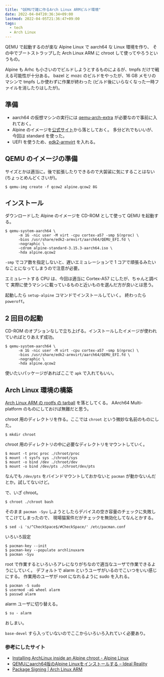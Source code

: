 ```yaml
---
title: "QEMUで雑に作るArch Linux ARMビルド環境"
date: 2022-04-04T20:36:34+09:00
lastmod: 2022-04-05T21:36:47+09:00
tags:
  - tech
  - Arch Linux
---
```


QEMU で起動するのが楽な Alpine Linux で aarch64 な Linux 環境を作り、
その中でブートストラップした Arch Linux ARM に chroot して使ってやろうというもの。

Alpine も Arhc も小さいのでビルドしようとするものによるが、tmpfs だけで戦える可能性が十分ある。
bazel と mozc のビルドをやったが、16 GB メモリのマシンで tmpfs しか使わずに作業が終わった (ビルド後にいらなくなった一時ファイルを消したりはしたが)。

## 準備

- aarch64 の仮想マシンの実行には [qemu-arch-extra](https://archlinux.org/packages/extra/x86_64/qemu-arch-extra/) が必要なので事前に入れておく。
- Alpine のイメージを[公式サイト](https://www.alpinelinux.org/downloads/)から落としておく。
多分どれでもいいが、今回は standard を使った。
- UEFI を使うため、[edk2-armvirt](https://archlinux.org/packages/extra/x86_64/edk2-armvirt/) を入れる。

## QEMU のイメージの準備

サイズとかは適当に。後で拡張したりできるので大袈裟に気にすることはない (ちょっとめんどくさいが)。

```console
$ qemu-img create -f qcow2 alpine.qcow2 8G
```

## インストール

ダウンロードした Alpine のイメージを CD-ROM として使って QEMU を起動する。

```console
$ qemu-system-aarch64 \
      -m 1G -nic user -M virt -cpu cortex-a57 -smp $(nproc) \
      -bios /usr/share/edk2-armvirt/aarch64/QEMU_EFI.fd \
      -nographic \
      -cdrom alpine-standard-3.15.3-aarch64.iso \
      -hda alpine.qcow2
```

`-smp` でコア数を指定しないと、遅いエミュレーションで 1 コアで頑張るみたいなことになってしまうので注意が必要。

エミュレートする CPU は、今回は適当に Cortex-A57 にしたが、ちゃんと調べて
実際に使うマシンに載っているものと近いものを選んだ方が良いとは思う。

起動したら `setup-alpine` コマンドでインストールしていく。
終わったら `poweroff`。

## 2 回目の起動

CD-ROM のオプションなしで立ち上げる。インストールしたイメージが使われていればとりあえず成功。

```console
$ qemu-system-aarch64 \
      -m 1G -nic user -M virt -cpu cortex-a57 -smp $(nproc) \
      -bios /usr/share/edk2-armvirt/aarch64/QEMU_EFI.fd \
      -nographic \
      -hda alpine.qcow2
```

使いたいパッケージがあればここで `apk` で入れてもいい。

## Arch Linux 環境の構築

[Arch Linux ARM の rootfs の tarball](https://archlinuxarm.org/about/downloads) を落としてくる。
AArch64 Multi-platform のものにしておけば無難だと思う。

chroot 用のディレクトリを作る。ここでは `chroot` という微妙な名前のものにした。

```console
$ mkdir chroot
```

chroot 用のディレクトリの中に必要なディレクトリをマウントしていく。

```console
$ mount -t proc proc ./chroot/proc
$ mount -t sysfs sys ./chroot/sys
$ mount -o bind /dev ./chroot/dev
$ mount -o bind /dev/pts ./chroot/dev/pts
```

なんでも `/dev/pts` をバインドマウントしておかないと `pacman` が動かないんだとか。試してないけど。

で、いざ chroot。

```console
$ chroot ./chroot bash
```

そのまま `pacman -Syu` しようとしたらデバイスの空き容量のチェックに失敗してこけてしまったので、
現場猫案件だがチェックを無効化してなんとかする。

```console
$ sed -i 's/^CheckSpace$/#CheckSpace/' /etc/pacman.conf
```

いろいろ設定

```console
$ pacman-key --init
$ pacman-key --populate archlinuxarm
$ pacman -Syu
```

root で作業するといろいろアレになりがちなので適当なユーザで作業できるようにしていく。
デフォルトで alarm というユーザがいるのでこいつをいい感じにする。
作業用のユーザが root になれるように sudo を入れる。


```console
$ pacman -S sudo
$ usermod -aG wheel alarm
$ passwd alarm
```

alarm ユーザに切り替える。

```console
$ su - alarm
```

おしまい。

`base-devel` すら入っていないのでここからいろいろ入れていく必要あり。

### 参考にしたサイト

- [Installing ArchLinux inside an Alpine chroot - Alpine Linux](https://wiki.alpinelinux.org/wiki/Installing_ArchLinux_inside_an_Alpine_chroot)
- [QEMUにaarch64版のAlpine Linuxをインストールする – Ideal Reality](https://ideal-reality.com/computer/linux/qemu-alpine-virt/)
- [Package Signing | Arch Linux ARM](https://archlinuxarm.org/about/package-signing)
